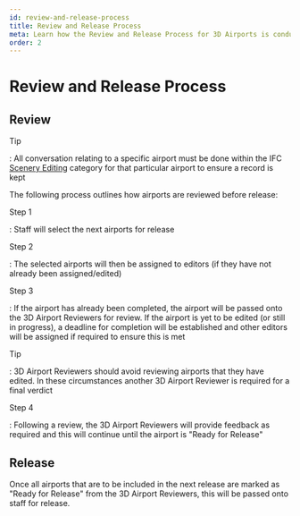 ```yaml
---
id: review-and-release-process
title: Review and Release Process
meta: Learn how the Review and Release Process for 3D Airports is conducted within Infinite Flight.
order: 2
---
```




# Review and Release Process



## Review 

Tip

: All conversation relating to a specific airport must be done within the IFC [Scenery Editing](https://community.infiniteflight.com/c/scenery-editing/47) category for that particular airport to ensure a record is kept



The following process outlines how airports are reviewed before release:



Step 1

: Staff will select the next airports for release



Step 2

: The selected airports will then be assigned to editors (if they have not already been assigned/edited)



Step 3

: If the airport has already been completed, the airport will be passed onto the 3D Airport Reviewers for review. If the airport is yet to be edited (or still in progress), a deadline for completion will be established and other editors will be assigned if required to ensure this is met



Tip

: 3D Airport Reviewers should avoid reviewing airports that they have edited. In these circumstances another 3D Airport Reviewer is required for a final verdict



Step 4

: Following a review, the 3D Airport Reviewers will provide feedback as required and this will continue until the airport is "Ready for Release" 



## Release

Once all airports that are to be included in the next release are marked as "Ready for Release" from the 3D Airport Reviewers, this will be passed onto staff for release. 